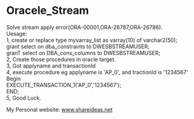 # Oracele_Stream
Solve stream apply error(ORA-00001,ORA-26787,ORA-26786). <br>
Uesage:<br>
1,
create or replace type myvarray_list as varray(10) of varchar2(50);<br>
grant select on dba_constraints to DWESBSTREAMUSER;<br>
granT select on DBA_cons_columns to DWESBSTREAMUSER;<br>
2, Create those procedures in oracle target. <br>
3, Got applyname and transactionId<br>
4, execute procedure eg applyname is 'AP_0', and tractionId is '1234567'<br>
   Begin<br>
    EXECUTE_TRANSACTION_1('AP_0','1234567');<br>
   END;<br>
5, Good Luck.<br>



My Personal website: www.shareideas.net
    
